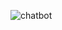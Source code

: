 ![chatbot](https://github.com/5121eun/chat_back/assets/121006954/1af7d5a6-20f7-44b8-b69c-307bbcc96507)
